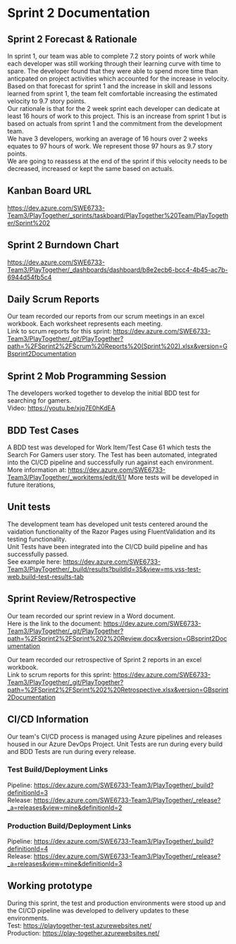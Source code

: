 # Sprint 2 Documentation

## Sprint 2 Forecast & Rationale
In sprint 1, our team was able to complete 7.2 story points of work while each developer was still working through their learning curve with time to spare. The developer found that they were able to spend more time than anticpated on project activities which accounted for the increase in velocity.  
Based on that forecast for sprint 1 and the increase in skill and lessons learned from sprint 1, the team felt comfortable increasing the estimated velocity to 9.7 story points.  
Our rationale is that for the 2 week sprint each developer can dedicate at least 16 hours of work to this project. This is an increase from sprint 1 but is based on actuals from sprint 1 and the commitment from the development team.  
We have 3 developers, working an average of 16 hours over 2 weeks equates to 97 hours of work. We represent those 97 hours as 9.7 story points.  
We are going to reassess at the end of the sprint if this velocity needs to be decreased, increased or kept the same based on actuals.

## Kanban Board URL
https://dev.azure.com/SWE6733-Team3/PlayTogether/_sprints/taskboard/PlayTogether%20Team/PlayTogether/Sprint%202

## Sprint 2 Burndown Chart
https://dev.azure.com/SWE6733-Team3/PlayTogether/_dashboards/dashboard/b8e2ecb6-bcc4-4b45-ac7b-6944d54fb5c4

## Daily Scrum Reports
Our team recorded our reports from our scrum meetings in an excel workbook. Each worksheet represents each meeting.  
Link to scrum reports for this sprint: https://dev.azure.com/SWE6733-Team3/PlayTogether/_git/PlayTogether?path=%2FSprint2%2FScrum%20Reports%20(Sprint%202).xlsx&version=GBsprint2Documentation

## Sprint 2 Mob Programming Session
The developers worked together to develop the initial BDD test for searching for gamers.  
Video: https://youtu.be/xjq7E0hKdEA

## BDD Test Cases
A BDD test was developed for Work Item/Test Case 61 which tests the Search For Gamers user story. The Test has been automated, integrated into the CI/CD pipeline and successfully run against each environment.  
More information at: https://dev.azure.com/SWE6733-Team3/PlayTogether/_workitems/edit/61/
More tests will be developed in future iterations,

## Unit tests
The development team has developed unit tests centered around the vaidation functionality of the Razor Pages using FluentValidation and its testing functionality.  
Unit Tests have been integrated into the CI/CD build pipeline and has successfully passed.  
See example here: https://dev.azure.com/SWE6733-Team3/PlayTogether/_build/results?buildId=35&view=ms.vss-test-web.build-test-results-tab

## Sprint Review/Retrospective
Our team recorded our sprint review in a Word document.  
Here is the link to the document: https://dev.azure.com/SWE6733-Team3/PlayTogether/_git/PlayTogether?path=%2FSprint2%2FSprint%202%20Review.docx&version=GBsprint2Documentation 
  
Our team recorded our retrospective of Sprint 2 reports in an excel workbook.  
Link to scrum reports for this sprint: https://dev.azure.com/SWE6733-Team3/PlayTogether/_git/PlayTogether?path=%2FSprint2%2FSprint%202%20Retrospective.xlsx&version=GBsprint2Documentation

## CI/CD Information
Our team's CI/CD process is managed using Azure pipelines and releases housed in our Azure DevOps Project. Unit Tests are run during every build and BDD Tests are run during every release.

### Test Build/Deployment Links
Pipeline: https://dev.azure.com/SWE6733-Team3/PlayTogether/_build?definitionId=3  
Release: https://dev.azure.com/SWE6733-Team3/PlayTogether/_release?_a=releases&view=mine&definitionId=2  

### Production Build/Deployment Links
Pipeline: https://dev.azure.com/SWE6733-Team3/PlayTogether/_build?definitionId=4  
Release: https://dev.azure.com/SWE6733-Team3/PlayTogether/_release?_a=releases&view=mine&definitionId=3

## Working prototype
During this sprint, the test and production environments were stood up and the CI/CD pipeline was developed to delivery updates to these environments.  
Test: https://playtogether-test.azurewebsites.net/  
Production: https://play-together.azurewebsites.net/